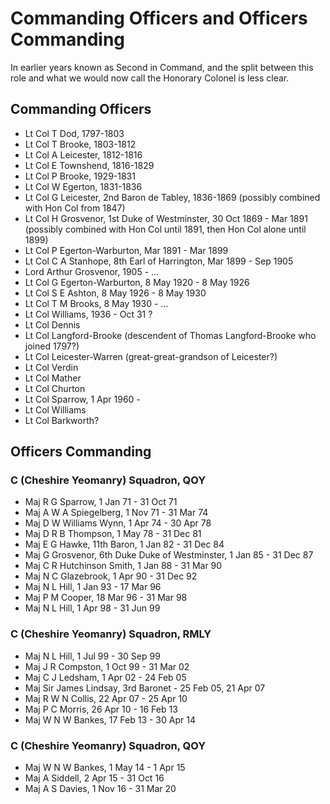 # Commanding Officers and Officers Commanding

In earlier years known as Second in Command, and the split between this role and what we would now call the Honorary Colonel is less clear.

## Commanding Officers

* Lt Col T Dod, 1797-1803
* Lt Col T Brooke, 1803-1812
* Lt Col A Leicester, 1812-1816
* Lt Col E Townshend, 1816-1829
* Lt Col P Brooke, 1929-1831
* Lt Col W Egerton, 1831-1836
* Lt Col G Leicester, 2nd Baron de Tabley, 1836-1869 (possibly combined with Hon Col from 1847)
* Lt Col H Grosvenor, 1st Duke of Westminster, 30 Oct 1869 - Mar 1891 (possibly combined with Hon Col until 1891, then Hon Col alone until 1899)
* Lt Col P Egerton-Warburton, Mar 1891 - Mar 1899
* Lt Col C A Stanhope, 8th Earl of Harrington, Mar 1899 - Sep 1905
* Lord Arthur Grosvenor, 1905 - ...
* Lt Col G Egerton-Warburton, 8 May 1920 - 8 May 1926
* Lt Col S E Ashton, 8 May 1926 - 8 May 1930
* Lt Col T M Brooks, 8 May 1930 - ...
* Lt Col Williams, 1936 - Oct 31 ?
* Lt Col Dennis
* Lt Col Langford-Brooke (descendent of Thomas Langford-Brooke who joined 1797?)
* Lt Col Leicester-Warren (great-great-grandson of Leicester?)
* Lt Col Verdin
* Lt Col Mather
* Lt Col Churton
* Lt Col Sparrow, 1 Apr 1960 - 
* Lt Col Williams
* Lt Col Barkworth?

## Officers Commanding

### C (Cheshire Yeomanry) Squadron, QOY

* Maj R G Sparrow, 1 Jan 71 - 31 Oct 71
* Maj A W A Spiegelberg, 1 Nov 71 - 31 Mar 74
* Maj D W Williams Wynn, 1 Apr 74 - 30 Apr 78
* Maj D R B Thompson, 1 May 78 - 31 Dec 81
* Maj E G Hawke, 11th Baron, 1 Jan 82 - 31 Dec 84
* Maj G Grosvenor, 6th Duke Duke of Westminster, 1 Jan 85 - 31 Dec 87
* Maj C R Hutchinson Smith, 1 Jan 88 - 31 Mar 90
* Maj N C Glazebrook, 1 Apr 90 - 31 Dec 92
* Maj N L Hill, 1 Jan 93 - 17 Mar 96
* Maj P M Cooper, 18 Mar 96 - 31 Mar 98
* Maj N L Hill, 1 Apr 98 - 31 Jun 99

### C (Cheshire Yeomanry) Squadron, RMLY

* Maj N L Hill, 1 Jul 99 - 30 Sep 99
* Maj J R Compston, 1 Oct 99 - 31 Mar 02
* Maj C J Ledsham, 1 Apr 02 - 24 Feb 05
* Maj Sir James Lindsay, 3rd Baronet - 25 Feb 05, 21 Apr 07
* Maj R W N Collis, 22 Apr 07 - 25 Apr 10
* Maj P C Morris, 26 Apr 10 - 16 Feb 13
* Maj W N W Bankes, 17 Feb 13 - 30 Apr 14

### C (Cheshire Yeomanry) Squadron, QOY

* Maj W N W Bankes, 1 May 14 - 1 Apr 15
* Maj A Siddell, 2 Apr 15 - 31 Oct 16
* Maj A S Davies, 1 Nov 16 - 31 Mar 20
